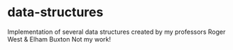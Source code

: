 # data-structures

Implementation of several data structures created by my professors Roger West & Elham Buxton
Not my work!
